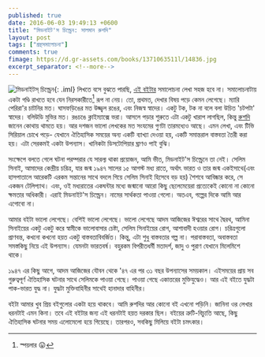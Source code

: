 ```yaml
---
published: true
date: 2016-06-03 19:49:13 +0600
title: "মিডনাইট'স চিল্ড্রেন: সালমান রুশদি"
layout: post
tags: ["গ্রন্থসমালোচনা"]
comments: true
fimage: https://d.gr-assets.com/books/1371063511l/14836.jpg
excerpt_separator: <!--more-->
---
```

![মিডনাইটস্ চিল্ড্রেন]({{page.fimage}}){: .iml} লিখতে বসে বুঝতে পারছি, [এই বইটার](https://www.goodreads.com/book/show/14836.Midnight_s_Children) সমালোচনা লেখা সহজ হবে না। সমালোচনাটায় একটা গণ্ডি রাখতে হবে যেন নিরসকারীতে[^1] রূপ না নেয়। তো, প্রথমত, দেখার বিষয় পড়ে কেমন লেগেছে। ম্যারি পেরিরা'র চাটনির মত। ঘাসফড়িঙের মত উজ্জ্বল রঙের, এবং নিজস্ব স্বাদের। একটু টক, টক না বলে বলা উচিত 'চটপটা' স্বাদের। বলিউডি মুভির মত। রঙচঙে ক্লাইম্যাক্সে ভরা। আসলে পড়ার শুরুতে এটা একটু খারাপ লাগছিল, কিন্তু [রুশদি](https://www.goodreads.com/author/show/3299.Salman_Rushdie) জানেন কোথায় থামতে হয়। আর দশজন ভালো লেখকের মত সংযমের গুণটা তারমধ্যেও আছে। এমন লেখা, এবং টিভি সিরিয়াল চোখে পড়ে- যেখানে ঐতিহাসিক সময়ের অন্য একটি ব্যাখ্যা দেওয়া হয়, একটি সমান্তরাল বাস্তবতা তৈরী করা হয়। এটা সেরকমই একটা উপন্যাস। খানিকটা ডিসটোপিয়ার ঘ্রাণও পাই বুঝি।
<!--more-->
সংক্ষেপে বলতে গেলে ঘটনা পরম্পরার যে সারল্য থাকা প্রয়োজন, আমি ভীত, মিডনাইট'স চিল্ড্রেনে তা নেই। সেলিম সিনাই, আমাদের কেন্দ্রীয় চরিত্র, যার জন্ম ১৯৪৭ সালের ১৫ আগস্ট মধ্য রাতে, অর্থাৎ ভারত ও তার জন্ম একইসাথে(এবং হাসপাতালে আরেকটি এরকম সন্তানের সাথে বদলে গিয়ে সেলিম সিনাই হিসেবে বড় হয়) শৈশবে আবিষ্কার করে, সে একজন টেলিপ্যাথ। এবং, ওই মধ্যরাতের একঘন্টার মধ্যে জন্মানো আরো কিছু ছেলেমেয়েরা প্রত্যেকেই কোনো না কোনো ক্ষমতার অধিকারী। এরাই মিডনাইট'স চিল্ড্রেন। নামের সার্থকতা পাওয়া গেলো। অতএব, গল্পের দিকে আমি আর এগোবো না।

আমার বইটা ভালো লেগেছে। বেশিই ভালো লেগেছে। ভালো লেগেছে আদম আজিজের ঈশ্বরের সাথে দ্বৈরথ, আমিনা সিনাইয়ের একটু একটু করে স্বামীকে ভালোবাসার চেষ্টা, সেলিম সিনাইয়ের রোগ, আশাবাদী হওয়ার রোগ। চরিত্রগুলো প্রাণবন্ত, কখনো কখনো হয়ত একটু বাস্তবতাবিবর্জিত। কিন্তু, এটা শুধু বাস্তবতার গল্প না। পরাবাস্তবতা, অবাস্তবতা সমস্তকিছু নিয়ে এই উপন্যাস। যেমনটা ভারতবর্ষ। বহুরকম বিপরীতধর্মী মতাদর্শ, জাদু ও পুরাণ যেখানে মিলেমিশে থাকে।

১৯৪৭ এর কিছু আগে, আদম আজিজের যৌবন থেকে '৪৭ এর পর ৩১ বছর উপন্যাসের সময়কাল। এইসময়ের প্রায় সব গুরুত্বপূর্ণ ঐতিহাসিক ঘটনার সাথে সেলিমকে পাওয়া গেছে। পাওয়া গেছে একাত্তরের মুক্তিযুদ্ধেও। আর এই বইতে যুদ্ধটা পাক-ভারত যুদ্ধ না। যুদ্ধটা মুক্তিবাহিনীর সাথেই হানাদার বাহিনীর। 

বইটা আমার খুব প্রিয় বইগুলোর একটা হয়ে থাকবে। আমি রুশদির আর কোনো বই এখনো পড়িনি। জানিনা ওর লেখার ধরনটাই এমন কিনা। তবে এই বইটার জন্য এই ধরনটাই হয়ত দরকার ছিল। বইয়ের ত্রুটি-বিচ্যুতি আছে, কিছু ঐতিহাসিক ঘটনার সময় এলোমেলো হয়ে গিয়েছে। তারপরও, সবকিছু মিলিয়ে বইটা চমৎকার।

[^1]: স্পয়লার :stuck_out_tongue:
